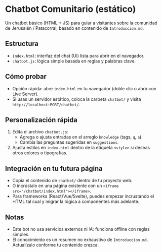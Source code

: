# Chatbot Comunitario (estático)

Un chatbot básico (HTML + JS) para guiar a visitantes sobre la comunidad de Jerusalén / Patacorral, basado en contenido de `Introduccion.md`.

## Estructura

- `index.html`: interfaz del chat (UI) lista para abrir en el navegador.
- `chatbot.js`: lógica simple basada en reglas y palabras clave.

## Cómo probar

- Opción rápida: abre `index.html` en tu navegador (doble clic o abrir con Live Server).
- Si usas un servidor estático, coloca la carpeta `chatbot/` y visita `http://localhost:PORT/chatbot/`.

## Personalización rápida

1. Edita el archivo `chatbot.js`:
   - Agrega o ajusta entradas en el arreglo `knowledge` (tags, `q`, `a`).
   - Cambia las preguntas sugeridas en `suggestions`.
2. Ajusta estilos en `index.html` dentro de la etiqueta `<style>` si deseas otros colores o tipografías.

## Integración en tu futura página

- Copia el contenido de `chatbot/` dentro de tu proyecto web.
- O incrústalo en una página existente con un `<iframe src="/chatbot/index.html"></iframe>`.
- Para frameworks (React/Vue/Svelte), puedes empezar incrustando el HTML tal cual y migrar la lógica a componentes más adelante.

## Notas

- Este bot no usa servicios externos ni IA: funciona offline con reglas simples.
- El conocimiento es un resumen no exhaustivo de `Introduccion.md`. Actualízalo conforme tu contenido crezca.
